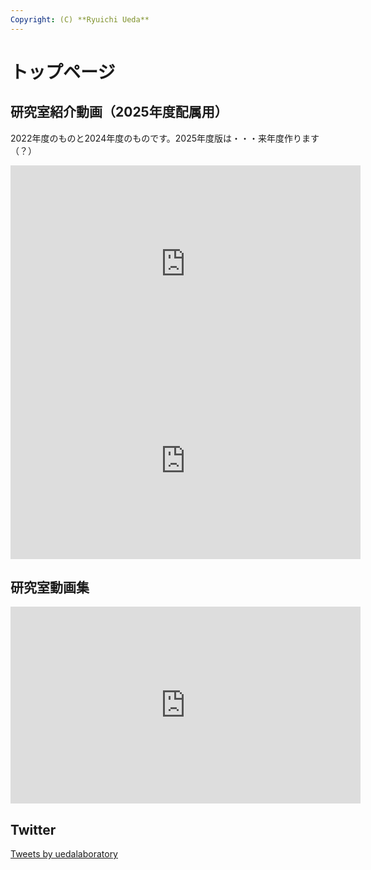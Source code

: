 ```yaml
---
Copyright: (C) **Ryuichi Ueda**
---
```



# トップページ

## 研究室紹介動画（2025年度配属用）

2022年度のものと2024年度のものです。2025年度版は・・・来年度作ります（？）

<iframe width="560" height="315" src="https://www.youtube.com/embed/15oS1CI0L0Y" title="YouTube video player" frameborder="0" allow="accelerometer; autoplay; clipboard-write; encrypted-media; gyroscope; picture-in-picture; web-share" allowfullscreen></iframe>

<iframe width="560" height="315" src="https://www.youtube.com/embed/qWLOf-6CyPM" title="YouTube video player" frameborder="0" allow="accelerometer; autoplay; clipboard-write; encrypted-media; gyroscope; picture-in-picture; web-share" referrerpolicy="strict-origin-when-cross-origin" allowfullscreen></iframe>


## 研究室動画集

<iframe width="560" height="315" src="https://www.youtube.com/embed/videoseries?list=PLbUh9y6MXvjd7ynLRpGEifbhdlS9QrMHO" frameborder="0" allow="accelerometer; autoplay; encrypted-media; gyroscope; picture-in-picture" allowfullscreen></iframe>

## Twitter

<a class="twitter-timeline" href="https://twitter.com/uedalaboratory?ref_src=twsrc%5Etfw">Tweets by uedalaboratory</a> <script async src="https://platform.twitter.com/widgets.js" charset="utf-8"></script>
